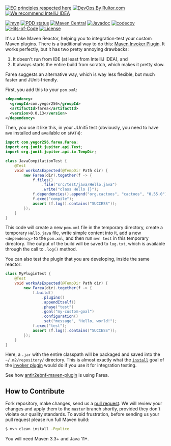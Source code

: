 [![EO principles respected here](https://www.elegantobjects.org/badge.svg)](https://www.elegantobjects.org)
[![DevOps By Rultor.com](http://www.rultor.com/b/yegor256/farea)](http://www.rultor.com/p/yegor256/farea)
[![We recommend IntelliJ IDEA](https://www.elegantobjects.org/intellij-idea.svg)](https://www.jetbrains.com/idea/)

[![mvn](https://github.com/yegor256/farea/actions/workflows/mvn.yml/badge.svg)](https://github.com/yegor256/farea/actions/workflows/mvn.yml)
[![PDD status](http://www.0pdd.com/svg?name=yegor256/farea)](http://www.0pdd.com/p?name=yegor256/farea)
[![Maven Central](https://img.shields.io/maven-central/v/com.yegor256/farea.svg)](https://maven-badges.herokuapp.com/maven-central/com.yegor256/farea)
[![Javadoc](http://www.javadoc.io/badge/com.yegor256/farea.svg)](http://www.javadoc.io/doc/com.yegor256/farea)
[![codecov](https://codecov.io/gh/yegor256/farea/branch/master/graph/badge.svg)](https://codecov.io/gh/yegor256/farea)
[![Hits-of-Code](https://hitsofcode.com/github/yegor256/farea)](https://hitsofcode.com/view/github/yegor256/farea)
[![License](https://img.shields.io/badge/license-MIT-green.svg)](https://github.com/yegor256/farea/blob/master/LICENSE.txt)

It's a fake Maven Reactor, helping you to integration-test your custom Maven plugins.
There is a traditional way to do this: 
[Maven Invoker Plugin](https://maven.apache.org/plugins/maven-invoker-plugin/index.html).
It works perfectly, but it has two pretty annoying drawbacks:
1) It doesn't run from IDE (at least from IntelliJ IDEA),
and
2) It always starts the entire build from scratch, which makes it pretty slow.

Farea suggests an alternative way, which is way less flexible, but much
faster and JUnit-friendly.

First, you add this to your `pom.xml`:

```xml
<dependency>
  <groupId>com.yegor256</groupId>
  <artifactId>farea</artifactId>
  <version>0.0.13</version>
</dependency>
```

Then, you use it like this, in your JUnit5 test 
(obviously, you need to have `mvn` installed
and available on `$PATH`):

```java
import com.yegor256.farea.Farea;
import org.junit.jupiter.api.Test;
import org.junit.jupiter.api.io.TempDir;

class JavaCompilationTest {
    @Test
    void worksAsExpected(@TempDir Path dir) {
        new Farea(dir).together(f -> {
            f.files()
                .file("src/test/java/Hello.java")
                .write("class Hello {}");
            f.dependencies().append("org.cactoos", "cactoos", "0.55.0");
            f.exec("compile");
            assert (f.log().contains("SUCCESS"));
        });
    }
}
```

This code will create a new `pom.xml` file in the temporary directory,
create a temporary `Hello.java` file, write simple content into it,
add a new `<dependency>` to the `pom.xml`, and then run `mvn test` in this
temporary directory. The output of the build will be saved to `log.txt`,
which is available through the call to `.log()` method.

You can also test the plugin that you are developing, inside the same reactor:

```java
class MyPluginTest {
    @Test
    void worksAsExpected(@TempDir Path dir) {
        new Farea(dir).together(f -> {
            f.build()
                .plugins()
                .appendItself()
                .phase("test")
                .goal("my-custom-goal")
                .configuration()
                .set("message", "Hello, world!");
            f.exec("test");
            assert (f.log().contains("SUCCESS"));
        });
    }
}
```

Here, a `.jar` with the entire classpath will be packaged and saved
into the `~/.m2/repository/` directory. This is almost exactly what 
the [`install`](https://maven.apache.org/plugins/maven-invoker-plugin/install-mojo.html) goal of the 
[invoker plugin](https://maven.apache.org/plugins/maven-invoker-plugin/) would do if you use it for
integration testing.

See how [antlr2ebnf-maven-plugin](https://github.com/yegor256/antlr2ebnf-maven-plugin)
is using Farea.

## How to Contribute

Fork repository, make changes, send us a 
[pull request](https://www.yegor256.com/2014/04/15/github-guidelines.html).
We will review your changes and apply them to the `master` branch shortly,
provided they don't violate our quality standards. To avoid frustration,
before sending us your pull request please run full Maven build:

```bash
$ mvn clean install -Pqulice
```

You will need Maven 3.3+ and Java 11+.
